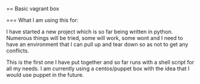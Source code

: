  == Basic vagrant box
 
 === What I am using this for:
 
 I have started a new project which is so far being written in python.  Numerous things will be tried, some will work, some wont and I need to have an environment that I can pull up and tear down so as not to get any conflicts.
 
 This is the first one I have put together and so far runs with a shell script for all my needs.  I am currently using a centos/puppet box with the idea that I would use puppet in the future.
